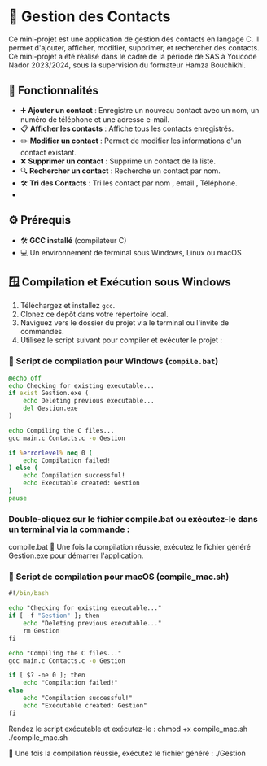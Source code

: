 # 📒 Gestion des Contacts

Ce mini-projet est une application de gestion des contacts en langage C. Il permet d'ajouter, afficher, modifier, supprimer, et rechercher des contacts. Ce mini-projet a été réalisé dans le cadre de la période de SAS à Youcode Nador 2023/2024, sous la supervision du formateur Hamza Bouchikhi.

## 🌟 Fonctionnalités
- ➕ **Ajouter un contact** : Enregistre un nouveau contact avec un nom, un numéro de téléphone et une adresse e-mail.
- 📋 **Afficher les contacts** : Affiche tous les contacts enregistrés.
- ✏️ **Modifier un contact** : Permet de modifier les informations d'un contact existant.
- ❌ **Supprimer un contact** : Supprime un contact de la liste.
- 🔍 **Rechercher un contact** : Recherche un contact par nom.
- 🛠️ **Tri des Contacts** : Tri les contact par nom , email , Téléphone.
- 
## ⚙️ Prérequis
- 🛠️ **GCC installé** (compilateur C)
- 💻 Un environnement de terminal sous Windows, Linux ou macOS

## 🪟 Compilation et Exécution sous Windows
1. Téléchargez et installez `gcc`.
2. Clonez ce dépôt dans votre répertoire local.
3. Naviguez vers le dossier du projet via le terminal ou l'invite de commandes.
4. Utilisez le script suivant pour compiler et exécuter le projet :

### 📜 Script de compilation pour Windows (`compile.bat`)

```cmd
@echo off
echo Checking for existing executable...
if exist Gestion.exe (
    echo Deleting previous executable...
    del Gestion.exe
)

echo Compiling the C files...
gcc main.c Contacts.c -o Gestion

if %errorlevel% neq 0 (
    echo Compilation failed!
) else (
    echo Compilation successful!
    echo Executable created: Gestion
)
pause
``` 
### Double-cliquez sur le fichier compile.bat ou exécutez-le dans un terminal via la commande :

compile.bat
🏁 Une fois la compilation réussie, exécutez le fichier généré Gestion.exe pour démarrer l'application.

### 📜 Script de compilation pour macOS (compile_mac.sh) 
```cmd
#!/bin/bash

echo "Checking for existing executable..."
if [ -f "Gestion" ]; then
    echo "Deleting previous executable..."
    rm Gestion
fi

echo "Compiling the C files..."
gcc main.c Contacts.c -o Gestion

if [ $? -ne 0 ]; then
    echo "Compilation failed!"
else
    echo "Compilation successful!"
    echo "Executable created: Gestion"
fi
```
Rendez le script exécutable et exécutez-le :
chmod +x compile_mac.sh
./compile_mac.sh

🍏 Une fois la compilation réussie, exécutez le fichier généré :
./Gestion

